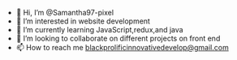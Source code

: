 - 👋 Hi, I’m @Samantha97-pixel
- 👀 I’m interested in website development
- 🌱 I’m currently learning JavaScript,redux,and java
- 💞️ I’m looking to collaborate on different projects on front end
- 📫 How to reach me blackprolificinnovativedevelop@gmail.com

<!---
Samantha97-pixel/Samantha97-pixel is a ✨ special ✨ repository because its `README.md` (this file) appears on your GitHub profile.
You can click the Preview link to take a look at your changes.
--->
